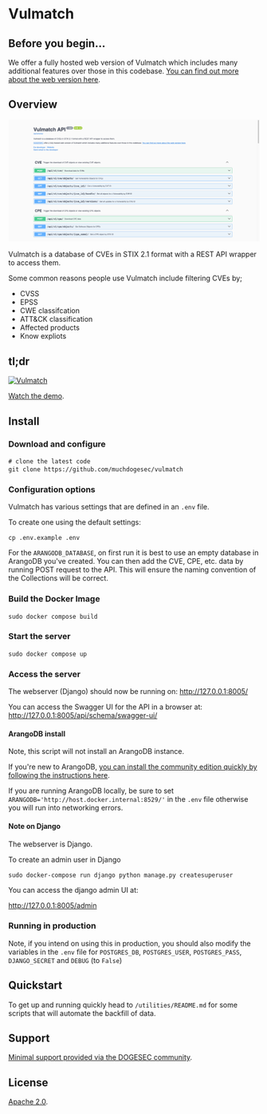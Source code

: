 # Vulmatch

## Before you begin...

We offer a fully hosted web version of Vulmatch which includes many additional features over those in this codebase. [You can find out more about the web version here](https://www.vulmatch.com/).

## Overview

![](docs/vulmatch.png)

Vulmatch is a database of CVEs in STIX 2.1 format with a REST API wrapper to access them.

Some common reasons people use Vulmatch include filtering CVEs by;

* CVSS
* EPSS
* CWE classifcation
* ATT&CK classification
* Affected products
* Know expliots

## tl;dr

[![Vulmatch](https://img.youtube.com/vi/2kFhXFEvCG8/0.jpg)](https://www.youtube.com/watch?v=2kFhXFEvCG8)

[Watch the demo](https://www.youtube.com/watch?v=2kFhXFEvCG8).

## Install

### Download and configure

```shell
# clone the latest code
git clone https://github.com/muchdogesec/vulmatch
```

### Configuration options

Vulmatch has various settings that are defined in an `.env` file.

To create one using the default settings:

```shell
cp .env.example .env
```

For the `ARANGODB_DATABASE`, on first run it is best to use an empty database in ArangoDB you've created. You can then add the CVE, CPE, etc. data by running POST request to the API. This will ensure the naming convention of the Collections will be correct.

### Build the Docker Image

```shell
sudo docker compose build
```

### Start the server

```shell
sudo docker compose up
```

### Access the server

The webserver (Django) should now be running on: http://127.0.0.1:8005/

You can access the Swagger UI for the API in a browser at: http://127.0.0.1:8005/api/schema/swagger-ui/

#### ArangoDB install

Note, this script will not install an ArangoDB instance.

If you're new to ArangoDB, [you can install the community edition quickly by following the instructions here](https://arangodb.com/community-server/).

If you are running ArangoDB locally, be sure to set `ARANGODB='http://host.docker.internal:8529/'` in the `.env` file otherwise you will run into networking errors.

#### Note on Django

The webserver is Django.

To create an admin user in Django

```shell
sudo docker-compose run django python manage.py createsuperuser
```

You can access the django admin UI at:

http://127.0.0.1:8005/admin

### Running in production

Note, if you intend on using this in production, you should also modify the variables in the `.env` file for `POSTGRES_DB`, `POSTGRES_USER`, `POSTGRES_PASS`, `DJANGO_SECRET` and `DEBUG` (to `False`)

## Quickstart

To get up and running quickly head to `/utilities/README.md` for some scripts that will automate the backfill of data.

## Support

[Minimal support provided via the DOGESEC community](https://community.dogesec.com/).

## License

[Apache 2.0](/LICENSE).